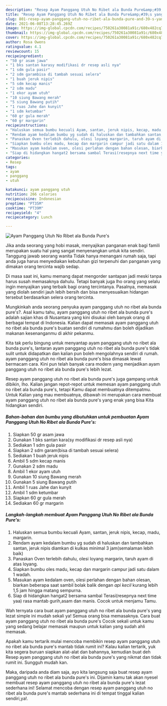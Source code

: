 ```yaml
---
description: "Resep Ayam Panggang Utuh No Ribet ala Bunda Pure&amp;#39;s yang enak dan Mudah Dibuat"
title: "Resep Ayam Panggang Utuh No Ribet ala Bunda Pure&amp;#39;s yang enak dan Mudah Dibuat"
slug: 801-resep-ayam-panggang-utuh-no-ribet-ala-bunda-pure-and-39-s-yang-enak-dan-mudah-dibuat
date: 2021-06-08T13:28:45.269Z
image: https://img-global.cpcdn.com/recipes/750261a30081a91c/680x482cq70/ayam-panggang-utuh-no-ribet-ala-bunda-pures-foto-resep-utama.jpg
thumbnail: https://img-global.cpcdn.com/recipes/750261a30081a91c/680x482cq70/ayam-panggang-utuh-no-ribet-ala-bunda-pures-foto-resep-utama.jpg
cover: https://img-global.cpcdn.com/recipes/750261a30081a91c/680x482cq70/ayam-panggang-utuh-no-ribet-ala-bunda-pures-foto-resep-utama.jpg
author: Rosa Owens
ratingvalue: 4.1
reviewcount: 15
recipeingredient:
- "50 gr asam jawa"
- "1 bks santan karasy modifikasi dr resep asli nya"
- "1 sdm gula pasir"
- "2 sdm garambisa di tambah sesuai selera"
- "1 buah jeruk nipis"
- "5 sdm kecap manis"
- "2 sdm madu"
- "1 ekor ayam utuh"
- "10 siung Bawang merah"
- "5 siung Bawang putih"
- "1 ruas Jahe dan kunyit"
- "1 sdm ketumbar"
- "60 gr gula merah"
- "60 gr margarin"
recipeinstructions:
- "Haluskan semua bumbu kecuali Ayam, santan, jeruk nipis, kecap, madu, margarin."
- "Rendam ayam kedalam bumbu yg sudah di haluskan dan tambahkan santan, jeruk nipis diamkan di kulkas minimal 3 jam(semalaman lebih baik)"
- "Panaskan Oven terlebih dahulu, olesi loyang margarin, taruh ayam di atas loyang."
- "Siapkan bumbu oles madu, kecap dan margarin campur jadi satu dalam 1 wadah."
- "Masukan ayam kedalam oven, olesi perlahan dengan bahan olesan, biarkan beberapa saat sambil bolak balik dengan *api kecil* kurang lebih 1,5 jam hingga matang sempurna."
- "Siap di hidangkan hangat2 bersama sambal Terasi(resepnya next time yaa) rasa mantab gurih,asam dan manis. Cocok untuk menjamu Tamu."
categories:
- Resep
tags:
- ayam
- panggang
- utuh

katakunci: ayam panggang utuh 
nutrition: 266 calories
recipecuisine: Indonesian
preptime: "PT35M"
cooktime: "PT39M"
recipeyield: "4"
recipecategory: Lunch

---
```



![Ayam Panggang Utuh No Ribet ala Bunda Pure&#39;s](https://img-global.cpcdn.com/recipes/750261a30081a91c/680x482cq70/ayam-panggang-utuh-no-ribet-ala-bunda-pures-foto-resep-utama.jpg)

Jika anda seorang yang hobi masak, menyajikan panganan enak bagi famili merupakan suatu hal yang sangat menyenangkan untuk kita sendiri. Tanggung jawab seorang  wanita Tidak hanya menangani rumah saja, tapi anda juga harus menyediakan kebutuhan gizi terpenuhi dan panganan yang dimakan orang tercinta wajib sedap.

Di masa  saat ini, kamu memang dapat mengorder santapan jadi meski tanpa harus susah memasaknya dahulu. Tetapi banyak juga lho orang yang selalu ingin menyajikan yang terbaik bagi orang tercintanya. Pasalnya, memasak yang diolah sendiri jauh lebih bersih dan bisa menyesuaikan hidangan tersebut berdasarkan selera orang tercinta. 



Mungkinkah anda seorang penyuka ayam panggang utuh no ribet ala bunda pure&#39;s?. Asal kamu tahu, ayam panggang utuh no ribet ala bunda pure&#39;s adalah sajian khas di Nusantara yang kini disukai oleh banyak orang di berbagai tempat di Indonesia. Kalian dapat memasak ayam panggang utuh no ribet ala bunda pure&#39;s buatan sendiri di rumahmu dan boleh dijadikan makanan kesenanganmu di akhir pekanmu.

Kita tak perlu bingung untuk menyantap ayam panggang utuh no ribet ala bunda pure&#39;s, lantaran ayam panggang utuh no ribet ala bunda pure&#39;s tidak sulit untuk didapatkan dan kalian pun boleh mengolahnya sendiri di rumah. ayam panggang utuh no ribet ala bunda pure&#39;s bisa dimasak lewat bermacam cara. Kini pun telah banyak cara modern yang menjadikan ayam panggang utuh no ribet ala bunda pure&#39;s lebih lezat.

Resep ayam panggang utuh no ribet ala bunda pure&#39;s juga gampang untuk dibikin, lho. Kalian jangan repot-repot untuk memesan ayam panggang utuh no ribet ala bunda pure&#39;s, tetapi Kamu dapat membuatnya ditempatmu. Untuk Kalian yang mau membuatnya, dibawah ini merupakan cara membuat ayam panggang utuh no ribet ala bunda pure&#39;s yang enak yang bisa Kita hidangkan sendiri.

<!--inarticleads1-->

##### Bahan-bahan dan bumbu yang dibutuhkan untuk pembuatan Ayam Panggang Utuh No Ribet ala Bunda Pure&#39;s:

1. Siapkan 50 gr asam jawa
1. Gunakan 1 bks santan kara(sy modifikasi dr resep asli nya)
1. Sediakan 1 sdm gula pasir
1. Siapkan 2 sdm garam(bisa di tambah sesuai selera)
1. Sediakan 1 buah jeruk nipis
1. Ambil 5 sdm kecap manis
1. Gunakan 2 sdm madu
1. Ambil 1 ekor ayam utuh
1. Gunakan 10 siung Bawang merah
1. Gunakan 5 siung Bawang putih
1. Ambil 1 ruas Jahe dan kunyit
1. Ambil 1 sdm ketumbar
1. Siapkan 60 gr gula merah
1. Sediakan 60 gr margarin




<!--inarticleads2-->

##### Langkah-langkah membuat Ayam Panggang Utuh No Ribet ala Bunda Pure&#39;s:

1. Haluskan semua bumbu kecuali Ayam, santan, jeruk nipis, kecap, madu, margarin.
1. Rendam ayam kedalam bumbu yg sudah di haluskan dan tambahkan santan, jeruk nipis diamkan di kulkas minimal 3 jam(semalaman lebih baik)
1. Panaskan Oven terlebih dahulu, olesi loyang margarin, taruh ayam di atas loyang.
1. Siapkan bumbu oles madu, kecap dan margarin campur jadi satu dalam 1 wadah.
1. Masukan ayam kedalam oven, olesi perlahan dengan bahan olesan, biarkan beberapa saat sambil bolak balik dengan *api kecil* kurang lebih 1,5 jam hingga matang sempurna.
1. Siap di hidangkan hangat2 bersama sambal Terasi(resepnya next time yaa) rasa mantab gurih,asam dan manis. Cocok untuk menjamu Tamu.




Wah ternyata cara buat ayam panggang utuh no ribet ala bunda pure&#39;s yang lezat simple ini mudah sekali ya! Semua orang bisa memasaknya. Cara buat ayam panggang utuh no ribet ala bunda pure&#39;s Cocok sekali untuk kamu yang sedang belajar memasak maupun untuk kalian yang sudah ahli memasak.

Apakah kamu tertarik mulai mencoba membikin resep ayam panggang utuh no ribet ala bunda pure&#39;s mantab tidak rumit ini? Kalau kalian tertarik, yuk kita segera buruan siapkan alat-alat dan bahannya, kemudian buat deh Resep ayam panggang utuh no ribet ala bunda pure&#39;s yang nikmat dan tidak rumit ini. Sungguh mudah kan. 

Maka, daripada anda diam saja, ayo kita langsung saja buat resep ayam panggang utuh no ribet ala bunda pure&#39;s ini. Dijamin kamu tak akan nyesel membuat resep ayam panggang utuh no ribet ala bunda pure&#39;s lezat sederhana ini! Selamat mencoba dengan resep ayam panggang utuh no ribet ala bunda pure&#39;s mantab sederhana ini di tempat tinggal kalian sendiri,ya!.

